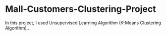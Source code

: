 # Mall-Customers-Clustering-Project
In this project, I used Unsupervised Learning Algorithm (K-Means Clustering Algorithm)..
